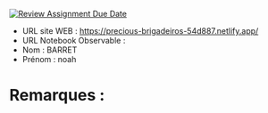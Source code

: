 [![Review Assignment Due Date](https://classroom.github.com/assets/deadline-readme-button-22041afd0340ce965d47ae6ef1cefeee28c7c493a6346c4f15d667ab976d596c.svg)](https://classroom.github.com/a/zNKu7jDa)
- URL site WEB : https://precious-brigadeiros-54d887.netlify.app/
- URL Notebook Observable : 
- Nom : BARRET
- Prénom : noah

# Remarques :
